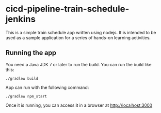 # cicd-pipeline-train-schedule-jenkins

This is a simple train schedule app written using nodejs. It is intended to be used as a sample application for a series of hands-on learning activities.

## Running the app

You need a Java JDK 7 or later to run the build. You can run the build like this:

    ./gradlew build

 App can run with the following command:

    ./gradlew npm_start

Once it is running, you can access it in a browser at [http://localhost:3000](http://localhost:3000)
